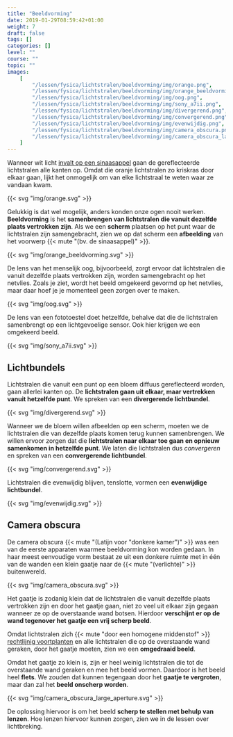```yaml
---
title: "Beeldvorming"
date: 2019-01-29T08:59:42+01:00
weight: 7
draft: false
tags: []
categories: []
level: ""
course: ""
topic: ""
images:
    [
        "/lessen/fysica/lichtstralen/beeldvorming/img/orange.png",
        "/lessen/fysica/lichtstralen/beeldvorming/img/orange_beeldvorming.png",
        "/lessen/fysica/lichtstralen/beeldvorming/img/oog.png",
        "/lessen/fysica/lichtstralen/beeldvorming/img/sony_a7ii.png",
        "/lessen/fysica/lichtstralen/beeldvorming/img/divergerend.png",
        "/lessen/fysica/lichtstralen/beeldvorming/img/convergerend.png",
        "/lessen/fysica/lichtstralen/beeldvorming/img/evenwijdig.png",
        "/lessen/fysica/lichtstralen/beeldvorming/img/camera_obscura.png",
        "/lessen/fysica/lichtstralen/beeldvorming/img/camera_obscura_large_aperture.png",
    ]
---
```


Wanneer wit licht [invalt op een sinaasappel](absorberen_reflecteren_doorlaten#reflectie-absorptie)
gaan de gereflecteerde lichtstralen alle kanten op. Omdat die oranje
lichtstralen zo kriskras door elkaar gaan, lijkt het onmogelijk om van elke
lichtstraal te weten waar ze vandaan kwam.

{{< svg "img/orange.svg" >}}

Gelukkig is dat wel mogelijk, anders konden onze ogen nooit werken.
**Beeldvorming** is het **samenbrengen van lichtstralen die vanuit dezelfde
plaats vertrokken zijn**. Als we een **scherm** plaatsen op het punt waar de
lichtstralen zijn samengebracht, zien we op dat scherm een **afbeelding** van
het voorwerp {{< mute "(bv. de sinaasappel)" >}}.

{{< svg "img/orange_beeldvorming.svg" >}}

De lens van het menselijk oog, bijvoorbeeld, zorgt ervoor dat lichtstralen die
vanuit dezelfde plaats vertrokken zijn, worden samengebracht op het netvlies.
Zoals je ziet, wordt het beeld omgekeerd gevormd op het netvlies, maar daar
hoef je je momenteel geen zorgen over te maken.

{{< svg "img/oog.svg" >}}

De lens van een fototoestel doet hetzelfde, behalve dat die de lichtstralen
samenbrengt op een lichtgevoelige sensor. Ook hier krijgen we een omgekeerd beeld.

{{< svg "img/sony_a7ii.svg" >}}

## Lichtbundels

Lichtstralen die vanuit een punt op een bloem diffuus gereflecteerd worden,
gaan allerlei kanten op. De **lichtstralen gaan uit elkaar, maar vertrekken
vanuit hetzelfde punt**. We spreken van een **divergerende lichtbundel**.

{{< svg "img/divergerend.svg" >}}

Wanneer we de bloem willen afbeelden op een scherm, moeten we de lichtstralen
die van dezelfde plaats komen terug kunnen samenbrengen. We willen ervoor
zorgen dat die **lichtstralen naar elkaar toe gaan en opnieuw samenkomen in
hetzelfde punt**. We laten die lichtstralen dus _convergeren_ en spreken van
een **convergerende lichtbundel**.

{{< svg "img/convergerend.svg" >}}

Lichtstralen die evenwijdig blijven, tenslotte, vormen een **evenwijdige lichtbundel**.

{{< svg "img/evenwijdig.svg" >}}

## Camera obscura

De camera obscura {{< mute "(Latijn voor \"donkere kamer\")" >}} was een van de
eerste apparaten waarmee beeldvorming kon worden gedaan. In haar meest
eenvoudige vorm bestaat ze uit een donkere ruimte met in één van de
wanden een klein gaatje naar de {{< mute "(verlichte)" >}}
buitenwereld.

{{< svg "img/camera_obscura.svg" >}}

Het gaatje is zodanig klein dat de lichtstralen die vanuit dezelfde plaats
vertrokken zijn en door het gaatje gaan, niet zo veel uit elkaar zijn gegaan
wanneer ze op de overstaande wand botsen. Hierdoor **verschijnt er op de wand
tegenover het gaatje een vrij scherp beeld**.

Omdat lichtstralen zich {{< mute "door een homogene middenstof" >}}
[rechtlijnig voortplanten](voortplanting#lichtstralen-gaan-in-een-rechte-lijn) en
alle lichtstralen die op de overstaande wand geraken, door het gaatje
moeten, zien we een **omgedraaid beeld**.

Omdat het gaatje zo klein is, zijn er heel weinig lichtstralen die tot de
overstaande wand geraken en mee het beeld vormen. Daardoor is het beeld heel
**flets**. We zouden dat kunnen tegengaan door het **gaatje te vergroten**,
maar dan zal het **beeld onscherp worden**.

{{< svg "img/camera_obscura_large_aperture.svg" >}}

De oplossing hiervoor is om het beeld **scherp te stellen met behulp van
lenzen**. Hoe lenzen hiervoor kunnen zorgen, zien we in de lessen over
lichtbreking.

